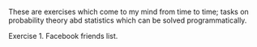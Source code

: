 These are exercises which come to my mind from time to time; tasks on probability theory abd statistics which can be solved programmatically.

Exercise 1. Facebook friends list.
